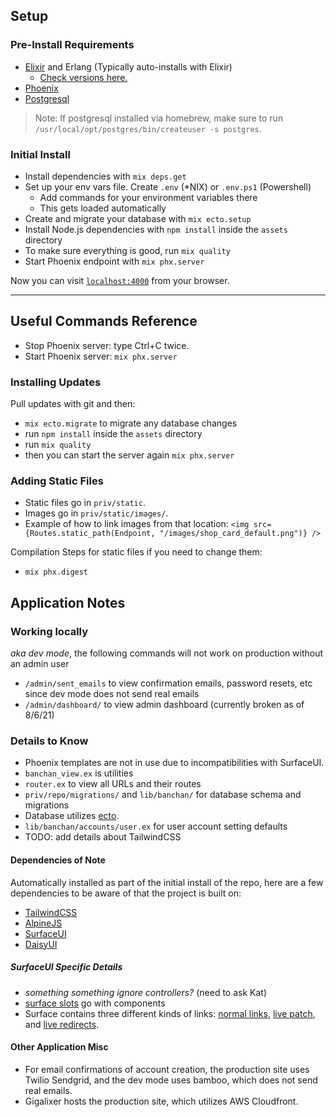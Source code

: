 ## Setup

### Pre-Install Requirements
- [Elixir](https://elixir-lang.org/install.html) and Erlang (Typically auto-installs with Elixir)
  - [Check versions here.](https://github.com/digitalworkersguild/banchan/blob/main/.tool-versions)
- [Phoenix](https://hexdocs.pm/phoenix/installation.html)
- [Postgresql](https://wiki.postgresql.org/wiki/Detailed_installation_guides)

> Note: If postgresql installed via homebrew, make sure to run `/usr/local/opt/postgres/bin/createuser -s postgres`.

### Initial Install
- Install dependencies with `mix deps.get`
- Set up your env vars file. Create `.env` (*NIX) or `.env.ps1` (Powershell)
  - Add commands for your environment variables there
  - This gets loaded automatically
- Create and migrate your database with `mix ecto.setup`
- Install Node.js dependencies with `npm install` inside the `assets` directory
- To make sure everything is good, run `mix quality`
- Start Phoenix endpoint with `mix phx.server`

Now you can visit [`localhost:4000`](http://localhost:4000) from your browser.

***

## Useful Commands Reference

- Stop Phoenix server: type Ctrl+C twice.
- Start Phoenix server: `mix phx.server`

### Installing Updates
Pull updates with git and then:
- `mix ecto.migrate` to migrate any database changes
- run `npm install` inside the `assets` directory
- run `mix quality`
- then you can start the server again `mix phx.server`

### Adding Static Files

- Static files go in `priv/static`.
- Images go in `priv/static/images/`.
- Example of how to link images from that location: `<img src={Routes.static_path(Endpoint, "/images/shop_card_default.png")} />`

Compilation Steps for static files if you need to change them:
- `mix phx.digest`

## Application Notes

### Working locally 
_aka dev mode_, the following commands will not work on production without an admin user
- `/admin/sent_emails` to view confirmation emails, password resets, etc since dev mode does not send real emails
- `/admin/dashboard/` to view admin dashboard (currently broken as of 8/6/21)

### Details to Know 
- Phoenix templates are not in use due to incompatibilities with SurfaceUI.
- `banchan_view.ex` is utilities
- `router.ex` to view all URLs and their routes
- `priv/repo/migrations/` and `lib/banchan/` for database schema and migrations
- Database utilizes [ecto](https://hexdocs.pm/ecto/Ecto.html).
- `lib/banchan/accounts/user.ex` for user account setting defaults
- TODO: add details about TailwindCSS

#### Dependencies of Note
Automatically installed as part of the initial install of the repo, here are a few dependencies to be aware of that the project is built on:
- [TailwindCSS](https://tailwindcss.com/)
- [AlpineJS](https://alpinejs.dev/)
- [SurfaceUI](https://surface-ui.org/)
- [DaisyUI](https://daisyui.com)

##### SurfaceUI Specific Details 
- _something something ignore controllers?_ (need to ask Kat)
- [surface slots](https://surface-ui.org/slots) go with components
- Surface contains three different kinds of links: [normal links](https://surface-ui.org/builtincomponents/Link), [live patch](https://surface-ui.org/builtincomponents/LivePatch), and [live redirects](https://surface-ui.org/builtincomponents/LiveRedirect).

#### Other Application Misc
- For email confirmations of account creation, the production site uses Twilio Sendgrid, and the dev mode uses bamboo, which does not send real emails.
- Gigalixer hosts the production site, which utilizes AWS Cloudfront.